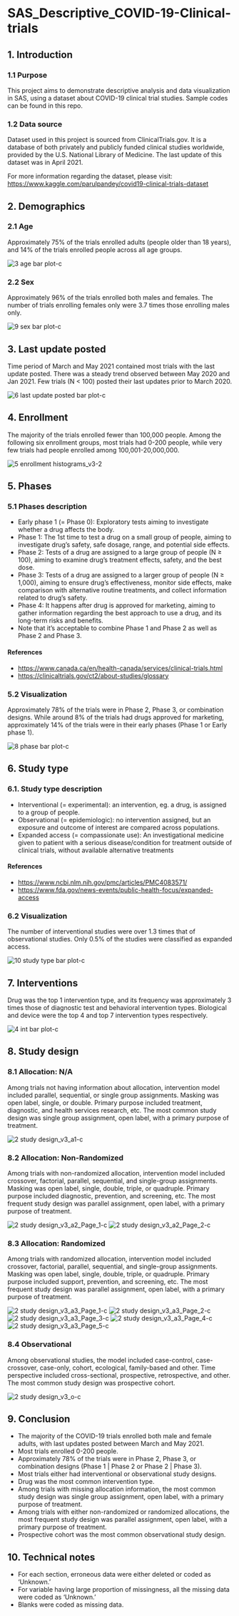 # SAS_Descriptive_COVID-19-Clinical-trials
## 1.	Introduction
### 1.1 Purpose
This project aims to demonstrate descriptive analysis and data visualization in SAS, using a dataset about COVID-19 clinical trial studies. Sample codes can be found in this repo. 
### 1.2 Data source
Dataset used in this project is sourced from ClinicalTrials.gov. It is a database of both privately and publicly funded clinical studies worldwide, provided by the U.S. National Library of Medicine. The last update of this dataset was in April 2021. 

For more information regarding the dataset, please visit: https://www.kaggle.com/parulpandey/covid19-clinical-trials-dataset

## 2.	Demographics
### 2.1 Age
Approximately 75% of the trials enrolled adults (people older than 18 years), and 14% of the trials enrolled people across all age groups. 

![3 age bar plot-c](https://user-images.githubusercontent.com/89493265/130711300-8e0fd524-b59e-4622-ad65-617d5013141f.jpg)

### 2.2 Sex
Approximately 96% of the trials enrolled both males and females. The number of trials enrolling females only were 3.7 times those enrolling males only.

![9 sex bar plot-c](https://user-images.githubusercontent.com/89493265/130711468-266e14c3-d612-4db1-a85f-2407c1cfc192.jpg)

## 3.	Last update posted
Time period of March and May 2021 contained most trials with the last update posted. There was a steady trend observed between May 2020 and Jan 2021. Few trials (N < 100) posted their last updates prior to March 2020. 

![6 last update posted bar plot-c](https://user-images.githubusercontent.com/89493265/130711607-928b1988-f2a0-4525-852b-223f1586cb7f.jpg)

## 4.	Enrollment
The majority of the trials enrolled fewer than 100,000 people. Among the following six enrollment groups, most trials had 0-200 people, while very few trials had people enrolled among 100,001-20,000,000.

![5 enrollment histograms_v3-2](https://user-images.githubusercontent.com/89493265/131271430-28204e47-db67-4f2c-99f8-119273fef426.jpg)


## 5.	Phases
### 5.1 Phases description
* Early phase 1 (= Phase 0): Exploratory tests aiming to investigate whether a drug affects the body.
* Phase 1: The 1st time to test a drug on a small group of people, aiming to investigate drug’s safety, safe dosage, range, and potential side effects.
* Phase 2: Tests of a drug are assigned to a large group of people (N ≥ 100), aiming to examine drug’s treatment effects, safety, and the best dose.
* Phase 3: Tests of a drug are assigned to a larger group of people (N ≥ 1,000), aiming to ensure drug’s effectiveness, monitor side effects, make comparison with alternative routine treatments, and collect information related to drug’s safety.
* Phase 4: It happens after drug is approved for marketing, aiming to gather information regarding the best approach to use a drug, and its long-term risks and benefits. 
* Note that it’s acceptable to combine Phase 1 and Phase 2 as well as Phase 2 and Phase 3.

#### References
* https://www.canada.ca/en/health-canada/services/clinical-trials.html
* https://clinicaltrials.gov/ct2/about-studies/glossary

### 5.2 Visualization
Approximately 78% of the trials were in Phase 2, Phase 3, or combination designs. While around 8% of the trials had drugs approved for marketing, approximately 14% of the trials were in their early phases (Phase 1 or Early phase 1).

![8 phase bar plot-c](https://user-images.githubusercontent.com/89493265/130712645-b518e154-d648-4398-ad82-8fbd4afad423.jpg)

## 6.	Study type
### 6.1. Study type description
*	Interventional (= experimental): an intervention, eg. a drug, is assigned to a group of people.
*	Observational (= epidemiologic): no intervention assigned, but an exposure and outcome of interest are compared across populations.   
*	Expanded access (= compassionate use): An investigational medicine given to patient with a serious disease/condition for treatment outside of clinical trials, without available alternative treatments 

#### References
* https://www.ncbi.nlm.nih.gov/pmc/articles/PMC4083571/
* https://www.fda.gov/news-events/public-health-focus/expanded-access

### 6.2 Visualization
The number of interventional studies were over 1.3 times that of observational studies. Only 0.5% of the studies were classified as expanded access.

![10 study type bar plot-c](https://user-images.githubusercontent.com/89493265/130712810-8a49c4e2-3820-4572-b382-faacafd40642.jpg)

## 7.	Interventions
Drug was the top 1 intervention type, and its frequency was approximately 3 times those of diagnostic test and behavioral intervention types. Biological and device were the top 4 and top 7 intervention types respectively. 

![4 int bar plot-c](https://user-images.githubusercontent.com/89493265/130712922-3022e5de-6b6b-44d0-abf9-d8678de64701.jpg)

## 8.	Study design
### 8.1 Allocation: N/A
Among trials not having information about allocation, intervention model included parallel, sequential, or single group assignments. Masking was open label, single, or double. Primary purpose included treatment, diagnostic, and health services research, etc. The most common study design was single group assignment, open label, with a primary purpose of treatment. 

![2 study design_v3_a1-c](https://user-images.githubusercontent.com/89493265/130713049-25117569-3dbc-4414-ad0b-f574cd6c4544.jpg)

### 8.2 Allocation: Non-Randomized
Among trials with non-randomized allocation, intervention model included crossover, factorial, parallel, sequential, and single-group assignments. Masking was open label, single, double, triple, or quadruple. Primary purpose included diagnostic, prevention, and screening, etc. The most frequent study design was parallel assignment, open label, with a primary purpose of treatment. 

![2 study design_v3_a2_Page_1-c](https://user-images.githubusercontent.com/89493265/130713186-08252fa3-44e6-4636-af96-620f6fd5f101.jpg)
![2 study design_v3_a2_Page_2-c](https://user-images.githubusercontent.com/89493265/130713191-434e3671-10da-4c81-a2ca-1a73fde80afc.jpg)

### 8.3 Allocation: Randomized
Among trials with randomized allocation, intervention model included crossover, factorial, parallel, sequential, and single-group assignments. Masking was open label, single, double, triple, or quadruple. Primary purpose included support, prevention, and screening, etc. The most frequent study design was parallel assignment, open label, with a primary purpose of treatment. 

![2 study design_v3_a3_Page_1-c](https://user-images.githubusercontent.com/89493265/130713556-9021fded-a109-4173-a5e9-bf932ad177d7.jpg)
![2 study design_v3_a3_Page_2-c](https://user-images.githubusercontent.com/89493265/130713551-c6652fcb-c8ce-4a5f-b4c7-12c294a88878.jpg)
![2 study design_v3_a3_Page_3-c](https://user-images.githubusercontent.com/89493265/130713552-d1507443-21b5-432a-9547-4e2d6f54712a.jpg)
![2 study design_v3_a3_Page_4-c](https://user-images.githubusercontent.com/89493265/130713553-89cde9dc-ab9b-41fd-9790-26ddff2e468b.jpg)
![2 study design_v3_a3_Page_5-c](https://user-images.githubusercontent.com/89493265/130713554-481e1374-6675-4abc-9a62-199823460a37.jpg)

### 8.4 Observational
Among observational studies, the model included case-control, case-crossover, case-only, cohort, ecological, family-based and other. Time perspective included cross-sectional, prospective, retrospective, and other. The most common study design was prospective cohort. 

![2 study design_v3_o-c](https://user-images.githubusercontent.com/89493265/130713822-7d422512-a8ac-4690-bc94-71e6659a4740.jpg)

## 9. Conclusion
*	The majority of the COVID-19 trials enrolled both male and female adults, with last updates posted between March and May 2021.  
*	Most trials enrolled 0-200 people. 
*	Approximately 78% of the trials were in Phase 2, Phase 3, or combination designs (Phase 1 | Phase 2 or Phase 2 | Phase 3).
*	Most trials either had interventional or observational study designs. 
*	Drug was the most common intervention type. 
*	Among trials with missing allocation information, the most common study design was single group assignment, open label, with a primary purpose of treatment.
*	Among trials with either non-randomized or randomized allocations, the most frequent study design was parallel assignment, open label, with a primary purpose of treatment.
*	Prospective cohort was the most common observational study design.

## 10. Technical notes
*	For each section, erroneous data were either deleted or coded as ‘Unknown.’
*	For variable having large proportion of missingness, all the missing data were coded as ‘Unknown.’
*	Blanks were coded as missing data. 


